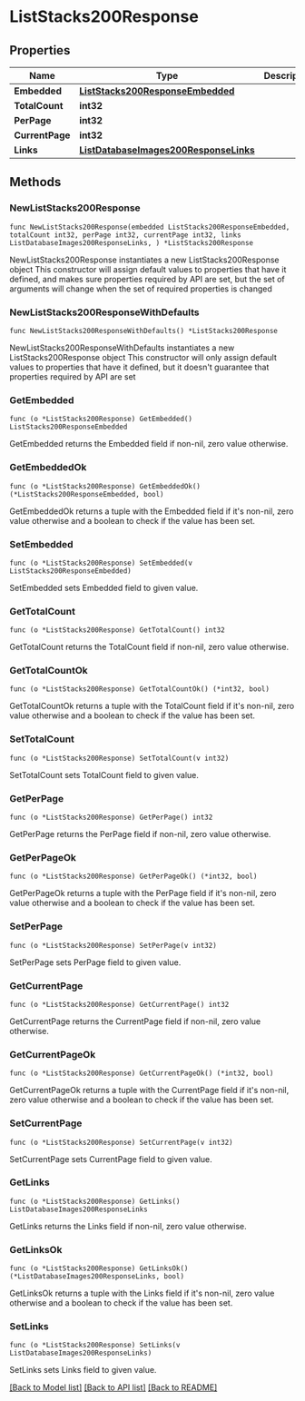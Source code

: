 # ListStacks200Response

## Properties

Name | Type | Description | Notes
------------ | ------------- | ------------- | -------------
**Embedded** | [**ListStacks200ResponseEmbedded**](ListStacks200ResponseEmbedded.md) |  | 
**TotalCount** | **int32** |  | 
**PerPage** | **int32** |  | 
**CurrentPage** | **int32** |  | 
**Links** | [**ListDatabaseImages200ResponseLinks**](ListDatabaseImages200ResponseLinks.md) |  | 

## Methods

### NewListStacks200Response

`func NewListStacks200Response(embedded ListStacks200ResponseEmbedded, totalCount int32, perPage int32, currentPage int32, links ListDatabaseImages200ResponseLinks, ) *ListStacks200Response`

NewListStacks200Response instantiates a new ListStacks200Response object
This constructor will assign default values to properties that have it defined,
and makes sure properties required by API are set, but the set of arguments
will change when the set of required properties is changed

### NewListStacks200ResponseWithDefaults

`func NewListStacks200ResponseWithDefaults() *ListStacks200Response`

NewListStacks200ResponseWithDefaults instantiates a new ListStacks200Response object
This constructor will only assign default values to properties that have it defined,
but it doesn't guarantee that properties required by API are set

### GetEmbedded

`func (o *ListStacks200Response) GetEmbedded() ListStacks200ResponseEmbedded`

GetEmbedded returns the Embedded field if non-nil, zero value otherwise.

### GetEmbeddedOk

`func (o *ListStacks200Response) GetEmbeddedOk() (*ListStacks200ResponseEmbedded, bool)`

GetEmbeddedOk returns a tuple with the Embedded field if it's non-nil, zero value otherwise
and a boolean to check if the value has been set.

### SetEmbedded

`func (o *ListStacks200Response) SetEmbedded(v ListStacks200ResponseEmbedded)`

SetEmbedded sets Embedded field to given value.


### GetTotalCount

`func (o *ListStacks200Response) GetTotalCount() int32`

GetTotalCount returns the TotalCount field if non-nil, zero value otherwise.

### GetTotalCountOk

`func (o *ListStacks200Response) GetTotalCountOk() (*int32, bool)`

GetTotalCountOk returns a tuple with the TotalCount field if it's non-nil, zero value otherwise
and a boolean to check if the value has been set.

### SetTotalCount

`func (o *ListStacks200Response) SetTotalCount(v int32)`

SetTotalCount sets TotalCount field to given value.


### GetPerPage

`func (o *ListStacks200Response) GetPerPage() int32`

GetPerPage returns the PerPage field if non-nil, zero value otherwise.

### GetPerPageOk

`func (o *ListStacks200Response) GetPerPageOk() (*int32, bool)`

GetPerPageOk returns a tuple with the PerPage field if it's non-nil, zero value otherwise
and a boolean to check if the value has been set.

### SetPerPage

`func (o *ListStacks200Response) SetPerPage(v int32)`

SetPerPage sets PerPage field to given value.


### GetCurrentPage

`func (o *ListStacks200Response) GetCurrentPage() int32`

GetCurrentPage returns the CurrentPage field if non-nil, zero value otherwise.

### GetCurrentPageOk

`func (o *ListStacks200Response) GetCurrentPageOk() (*int32, bool)`

GetCurrentPageOk returns a tuple with the CurrentPage field if it's non-nil, zero value otherwise
and a boolean to check if the value has been set.

### SetCurrentPage

`func (o *ListStacks200Response) SetCurrentPage(v int32)`

SetCurrentPage sets CurrentPage field to given value.


### GetLinks

`func (o *ListStacks200Response) GetLinks() ListDatabaseImages200ResponseLinks`

GetLinks returns the Links field if non-nil, zero value otherwise.

### GetLinksOk

`func (o *ListStacks200Response) GetLinksOk() (*ListDatabaseImages200ResponseLinks, bool)`

GetLinksOk returns a tuple with the Links field if it's non-nil, zero value otherwise
and a boolean to check if the value has been set.

### SetLinks

`func (o *ListStacks200Response) SetLinks(v ListDatabaseImages200ResponseLinks)`

SetLinks sets Links field to given value.



[[Back to Model list]](../README.md#documentation-for-models) [[Back to API list]](../README.md#documentation-for-api-endpoints) [[Back to README]](../README.md)


